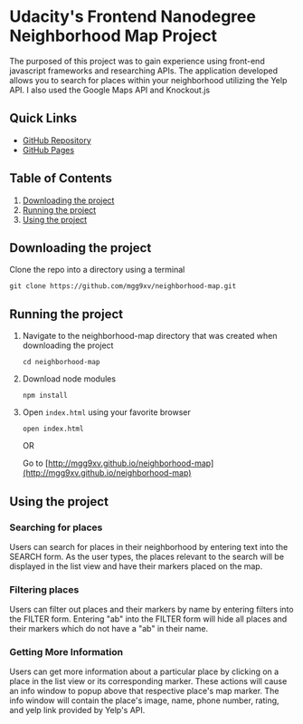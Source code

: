 # Udacity's Frontend Nanodegree Neighborhood Map Project
The purposed of this project was to gain experience using front-end javascript frameworks and researching APIs. The application developed allows you to search for places within your neighborhood utilizing the Yelp API. I also used the Google Maps API and Knockout.js

## Quick Links
* [GitHub Repository](http://github.com/mgg9xv/neighborhood-map)
* [GitHub Pages](http://mgg9xv.github.io/neighborhood-map)

## Table of Contents
1. [Downloading the project](#downloading-the-project)
1. [Running the project](#running-the-project)
1. [Using the project](#using-the-project)

## Downloading the project <a name="downloading-the-project"></a>
Clone the repo into a directory using a terminal
```
git clone https://github.com/mgg9xv/neighborhood-map.git
```


## Running the project <a name="running-the-project"></a>
1. Navigate to the neighborhood-map directory that was created when downloading the project

    ```
    cd neighborhood-map
    ```
2. Download node modules

    ```
    npm install
    ```
3. Open `index.html` using your favorite browser

    ```
    open index.html
    ```

    OR

    Go to [http://mgg9xv.github.io/neighborhood-map](http://mgg9xv.github.io/neighborhood-map)



## Using the project <a name="using-the-project"></a>

### Searching for places

Users can search for places in their neighborhood by entering text into the SEARCH form. As the user types, the places relevant to the search will be displayed in the list view and have their markers placed on the map.

### Filtering places

Users can filter out places and their markers by name by entering filters into the FILTER form. Entering "ab" into the FILTER form will hide all places and their markers which do not have a "ab" in their name.

### Getting More Information

Users can get more information about a particular place by clicking on a place in the list view or its corresponding marker. These actions will cause an info window to popup above that respective place's map marker. The info window will contain the place's image, name, phone number, rating, and yelp link provided by Yelp's API.
